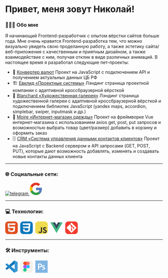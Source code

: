 # Привет, меня зовут Николай!

### 👨🏼‍💻 Обо мне

Я начинающий Frontend-разработчик с опытом вёрстки сайтов больше года. Мне очень нравится Frontend-разработка тем, что можно визуально увидеть свою проделанную работу, а также эстетику сайта/веб-приложения с качественным и приятным дизайном, а также взаимодействие с ним, получая отклик в виде различных анимаций.
В настоящее время я разработал следующие пет-проекты:

-   💱 [Конвертер валют](https://nikolajwinterfest.github.io/currency-converter/) Проект на JavaScript с подключением API и получением актуальных данных ЦБ РФ
-   🏗️ [Евклид «Проектные системы»](https://nikolajwinterfest.github.io/euclid.project-solutions/) Лэндинг страница проектной компании с адаптивной кроссбраузерной вёрсткой
-   🎨 [Blanchard «Художественная галерея»](https://nikolajwinterfest.github.io/blanchard.art-gallery/) Лэндинг страница художественной галереи с адаптивной кроссбраузерной вёрсткой и подключением библиотек JavaScript (yandex maps, accordion, simplebar, swiper, inputmask и др.)
-   👗 [Moire «Интернет-магазин одежды»](https://nikolajwinterfest.github.io/moire.clothing-store/#/) Проект на фреймворке Vue интернет-магазина с использованием axios get, post, put запросов и возможностью выбрать товар (цвет/размер) добавить в корзину и оформить заказ
-   🗄️ [CRM «Система управления данными контактов клиентов»](https://github.com/NikolajWinterfest/skb-CRM/tree/master) Проект на JavaScript c Backend сервером и API запросами (GET, POST, PUT), которые дают возможность добавлять, изменять и создавать новые контакты данных клиента

---

### 🌐 Социальные сети:

<div id="badges">
    <a href="https://t.me/NikolajW" target="_blank">
      <img src="https://cdn-icons-png.flaticon.com/512/2111/2111646.png" alt="telegram" width="40" height="40" />
    </a>
    <a href="mailto:nikolaj.create@gmail.com">
      <img src="/assets/icons/GoogleMail.svg" alt="gmail" width="40" height="40" />
    </a>
</div>

---

### 💻 Технологии:

<div>
  <img src="/assets/icons/HTML.svg" title="html5" alt="html5" width="40" height="40"/>&nbsp;
  <img src="/assets/icons/CSS.svg" title="css3" alt="css3" width="40" height="40"/>&nbsp;
  <img src="/assets/icons/JavaScript.svg" title="javascript" alt="javascript" width="40" height="40"/>&nbsp;
  <img src="/assets/icons/Vue.svg" title="vue" alt="vue" width="40" height="40"/>&nbsp;
  <img src="/assets/icons/Git.svg" title="git" alt="git" width="40" height="40"/>&nbsp;
</div>

---

### 🛠 Инструменты:

<div>
  <img src="/assets/icons/VScode.svg" title="vscode" alt="vscode" width="40" height="40"/>&nbsp;
  <img src="/assets/icons/Figma.svg" title="figma" alt="figma" width="40" height="40"/>&nbsp;
  <img src="/assets/icons/Photoshop.svg" title="photoshop" alt="photoshop" width="40" height="40"/>&nbsp;
</div>
